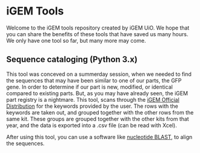 # iGEM Tools
Welcome to the iGEM tools repository created by iGEM UiO. We hope that you can share the benefits of these tools that have saved us many hours. We only have one tool so far, but many more may come.

## Sequence cataloging (Python 3.x)
This tool was conceved on a summerday session, when we needed to find the sequences that may have been similar to one of our parts, the GFP gene. In order to determine if our part is new, modified, or identical compared to existing parts.
But, as you may have already seen, the iGEM part registry is a nightmare. This tool, scans through the [iGEM Official Distribution](http://parts.igem.org/assembly/libraries.cgi) for the keywords provided by the user.
The rows with the keywords are taken out, and grouped together with the other rows from the same kit. These groups are grouped together with the other kits from that year, and the data is exported into a .csv file (can be read with Xcel).


After using this tool, you can use a software like [nucleotide BLAST](blast.ncbi.nlm.nih.gov/Blast.cgi), to align the sequences.
